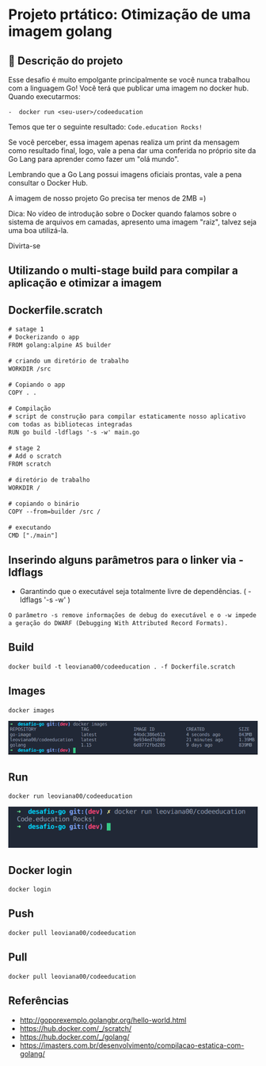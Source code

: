 # Projeto prtático: Otimização de uma imagem golang

## 🌱 Descrição do projeto 

Esse desafio é muito empolgante principalmente se você nunca trabalhou com a linguagem Go!
Você terá que publicar uma imagem no docker hub. Quando executarmos:

    -  docker run <seu-user>/codeeducation

Temos que ter o seguinte resultado: `Code.education Rocks!`

Se você perceber, essa imagem apenas realiza um print da mensagem como resultado final, logo, vale a pena dar uma conferida no próprio site da Go Lang para aprender como fazer um "olá mundo".

Lembrando que a Go Lang possui imagens oficiais prontas, vale a pena consultar o Docker Hub.

A imagem de nosso projeto Go precisa ter menos de 2MB =)

Dica: No vídeo de introdução sobre o Docker quando falamos sobre o sistema de arquivos em camadas, apresento uma imagem "raiz", talvez seja uma boa utilizá-la.

Divirta-se

## Utilizando o multi-stage build para compilar a aplicação e otimizar a imagem

## Dockerfile.scratch
```
# satage 1
# Dockerizando o app
FROM golang:alpine AS builder

# criando um diretório de trabalho
WORKDIR /src

# Copiando o app
COPY . .

# Compilação
# script de construção para compilar estaticamente nosso aplicativo com todas as bibliotecas integradas
RUN go build -ldflags '-s -w' main.go

# stage 2
# Add o scratch
FROM scratch

# diretório de trabalho
WORKDIR /

# copiando o binário
COPY --from=builder /src / 

# executando 
CMD ["./main"]
```

## Inserindo alguns parâmetros para o linker via -ldflags

- Garantindo que o executável seja totalmente livre de dependências. ( -ldflags '-s -w' )

```
O parâmetro -s remove informações de debug do executável e o -w impede a geração do DWARF (Debugging With Attributed Record Formats).
```

## Build 

```
docker build -t leoviana00/codeeducation . -f Dockerfile.scratch
```

## Images
```
docker images
```
![](image/go-images.png)

## Run

```
docker run leoviana00/codeeducation
```
![](image/go-scratch.png)

## Docker login

```
docker login
```
## Push

```
docker pull leoviana00/codeeducation
```
## Pull

```
docker pull leoviana00/codeeducation
```

## Referências
- http://goporexemplo.golangbr.org/hello-world.html
- https://hub.docker.com/_/scratch/
- https://hub.docker.com/_/golang/
- https://imasters.com.br/desenvolvimento/compilacao-estatica-com-golang/
